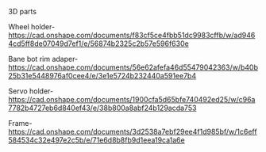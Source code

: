 3D parts

Wheel holder- https://cad.onshape.com/documents/f83cf5ce4fbb51dc9983cffb/w/ad9464cd5ff8de07049d7ef1/e/56874b2325c2b57e596f630e

Bane bot rim adaper- https://cad.onshape.com/documents/56e62afefa46d55479042363/w/b40b25b31e5448976af0cee4/e/3e1e5724b232440a591ee7b4

Servo holder- https://cad.onshape.com/documents/1900cfa5d65bfe740492ed25/w/c96a7782b4727eb6d840ef43/e/38b800a8abf24b129acda753

Frame- https://cad.onshape.com/documents/3d2538a7ebf29ee4f1d985bf/w/1c6eff584534c32e497e2c5b/e/71e6d8b8fb9d1eea19ca1a6e
